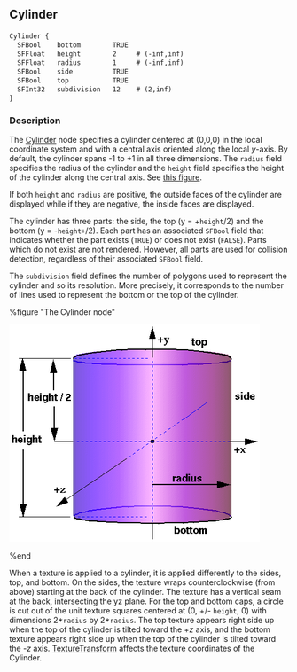 ## Cylinder

```
Cylinder {
  SFBool    bottom        TRUE
  SFFloat   height        2     # (-inf,inf)
  SFFloat   radius        1     # (-inf,inf)
  SFBool    side          TRUE
  SFBool    top           TRUE
  SFInt32   subdivision   12    # (2,inf)
}
```

### Description

The [Cylinder](#cylinder) node specifies a cylinder centered at (0,0,0) in the
local coordinate system and with a central axis oriented along the local
*y*-axis. By default, the cylinder spans -1 to +1 in all three dimensions. The
`radius` field specifies the radius of the cylinder and the `height` field
specifies the height of the cylinder along the central axis. See [this
figure](#the-cylinder-node).

If both `height` and `radius` are positive, the outside faces of the cylinder
are displayed while if they are negative, the inside faces are displayed.

The cylinder has three parts: the side, the top (y = +`height`/2) and the bottom
(y = -`height+`/2). Each part has an associated `SFBool` field that indicates
whether the part exists (`TRUE`) or does not exist (`FALSE`). Parts which do not
exist are not rendered. However, all parts are used for collision detection,
regardless of their associated `SFBool` field.

The `subdivision` field defines the number of polygons used to represent the
cylinder and so its resolution. More precisely, it corresponds to the number of
lines used to represent the bottom or the top of the cylinder.

%figure "The Cylinder node"

![The Cylinder node](png/cylinder.png)

%end

When a texture is applied to a cylinder, it is applied differently to the sides,
top, and bottom. On the sides, the texture wraps counterclockwise (from above)
starting at the back of the cylinder. The texture has a vertical seam at the
back, intersecting the yz plane. For the top and bottom caps, a circle is cut
out of the unit texture squares centered at (0, +/- `height`, 0) with dimensions
2*`radius`  by 2*`radius`. The top texture appears right side up when the top of
the cylinder is tilted toward the +*z* axis, and the bottom texture appears
right side up when the top of the cylinder is tilted toward the -*z* axis.
[TextureTransform](texturetransform.md#texturetransform) affects the texture
coordinates of the Cylinder.

